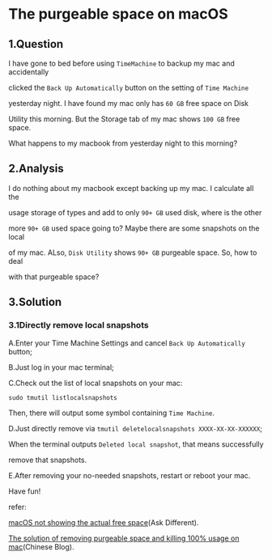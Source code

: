 # The purgeable space on macOS

## 1.Question

I have gone to bed before using `TimeMachine` to backup my mac and accidentally

clicked the `Back Up Automatically` button on the setting of `Time Machine`

yesterday night. I have found my mac only has `60 GB` free space on Disk

Utility this morning. But the Storage tab of my mac shows `100 GB` free space.

What happens to my macbook from yesterday night to this morning?

## 2.Analysis

I do nothing about my macbook except backing up my mac. I calculate all the

usage storage of types and add to only `90+ GB` used disk, where is the other

more `90+ GB` used space going to? Maybe there are some snapshots on the local

of my mac. ALso, `Disk Utility` shows `90+ GB` purgeable space. So, how to deal

with that purgeable space?

## 3.Solution

### 3.1Directly remove local snapshots

A.Enter your Time Machine Settings and cancel `Back Up Automatically` button;

B.Just log in your mac terminal;

C.Check out the list of local snapshots on your mac:

    sudo tmutil listlocalsnapshots
Then, there will output some symbol containing `Time Machine`.

D.Just directly remove via `tmutil deletelocalsnapshots XXXX-XX-XX-XXXXXX`;

When the terminal outputs `Deleted local snapshot`, that means successfully

remove that snapshots.

E.After removing your no-needed snapshots, restart or reboot your mac.

Have fun!

refer:

[macOS not showing the actual free space](https://apple.stackexchange.com/a/324443)(Ask Different).

[The solution of removing purgeable space and killing 100% usage on mac](https://blog.csdn.net/qq_41884863/article/details/99648227)(Chinese Blog).
